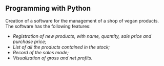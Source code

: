 ## Programming with Python

Creation of a software for the management of a shop of vegan products. The software has the following features:

* _Registration of new products, with name, quantity, sale price and purchase price;_
* _List of all the products contained in the stock;_
* _Record of the sales made;_
* _Visualization of gross and net profits._

